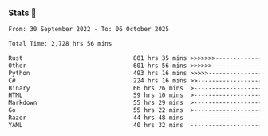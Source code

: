 ### Stats 👋
<!--START_SECTION:waka-->

```txt
From: 30 September 2022 - To: 06 October 2025

Total Time: 2,728 hrs 56 mins

Rust                               801 hrs 35 mins >>>>>>>------------------   29.37 %
Other                              601 hrs 56 mins >>>>>>-------------------   22.06 %
Python                             493 hrs 16 mins >>>>>--------------------   18.08 %
C#                                 224 hrs 16 mins >>-----------------------   08.22 %
Binary                             66 hrs 26 mins  >------------------------   02.43 %
HTML                               59 hrs 10 mins  >------------------------   02.17 %
Markdown                           55 hrs 29 mins  >------------------------   02.03 %
Go                                 55 hrs 22 mins  >------------------------   02.03 %
Razor                              44 hrs 48 mins  -------------------------   01.64 %
YAML                               40 hrs 32 mins  -------------------------   01.49 %
```

<!--END_SECTION:waka-->

<!--
**buhaytza2005/buhaytza2005** is a ✨ _special_ ✨ repository because its `README.md` (this file) appears on your GitHub profile.

Here are some ideas to get you started:

- 🔭 I’m currently working on ...
- 🌱 I’m currently learning ...
- 👯 I’m looking to collaborate on ...
- 🤔 I’m looking for help with ...
- 💬 Ask me about ...
- 📫 How to reach me: ...
- 😄 Pronouns: ...
- ⚡ Fun fact: ...
-->


